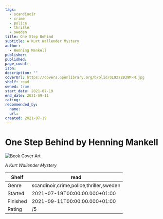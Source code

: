 ```yaml
---
tags:
  - scandinoir
  - crime
  - police
  - thriller
  - sweden
title: One Step Behind
subtitle: A Kurt Wallender Mystery
author:
  - Henning Mankell
publisher:
published:
page_count:
isbn:
description: ""
coverUrl: https://covers.openlibrary.org/b/olid/OL9272839M-M.jpg
shelf: read
owned: true
start_date: 2021-07-19
end_date: 2021-09-11
rating:
recommended_by:
  name:
  url:
created: 2021-07-19
---
```


# One Step Behind by Henning Mankell

![Book Cover Art](https://covers.openlibrary.org/b/olid/OL9272839M-M.jpg)

_A Kurt Wallender Mystery_

| Shelf | read |
| --- | --- |
| Genre | scandinoir,crime,police,thriller,sweden |
| Started | 2021-07-19T00:00:00.000+01:00 |
| Finished | 2021-09-11T00:00:00.000+01:00 |
| Rating | /5 |
